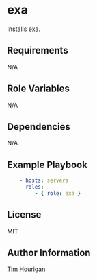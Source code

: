 # exa

Installs [exa](https://the.exa.website/).

## Requirements

N/A

## Role Variables

N/A

## Dependencies

N/A

## Example Playbook

```yaml
    - hosts: servers
      roles:
         - { role: exa }
```

## License

MIT

## Author Information

[Tim Hourigan](https://github.com/timhourigan)
